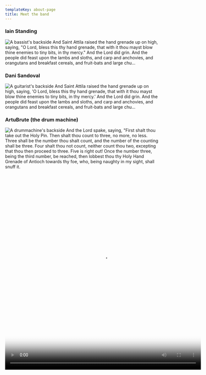 ```yaml
---
templateKey: about-page
title: Meet the band
---
```

### Iain Standing
![A bassist's backside](/img/iain.jpg)
And Saint Attila raised the hand grenade up on high, saying, "O Lord, bless this thy hand grenade, that with it thou mayst blow thine enemies to tiny bits, in thy mercy." And the Lord did grin. And the people did feast upon the lambs and sloths, and carp and anchovies, and orangutans and breakfast cereals, and fruit-bats and large chu...

### Dani Sandoval
![A guitarist's backside](/img/dani.jpg)
And Saint Attila raised the hand grenade up on high, saying, 'O Lord, bless this thy hand grenade, that with it thou mayst blow thine enemies to tiny bits, in thy mercy.' And the Lord did grin. And the people did feast upon the lambs and sloths, and carp and anchovies, and orangutans and breakfast cereals, and fruit-bats and large chu...

### ArtuBrute (the drum machine)
![A drummachine's backside](/img/artubrute.jpg)
And the Lord spake, saying, "First shalt thou take out the Holy Pin. Then shalt thou count to three, no more, no less. Three shall be the number thou shalt count, and the number of the counting shall be three. Four shalt thou not count, neither count thou two, excepting that thou then proceed to three. Five is right out! Once the number three, being the third number, be reached, then lobbest thou thy Holy Hand Grenade of Antioch towards thy foe, who, being naughty in my sight, shall snuff it.

<video poster="/img/thegif_poster.gif" autoplay="autoplay" loop="loop" width="640" height="640">
    <source src="/img/thevideo_betterquality.mp4" type="video/mp4"></video>
